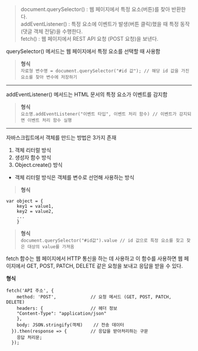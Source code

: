 > document.querySelector() : 웹 페이지에서 특정 요소(버튼)를 찾아 반환한다.   
addEventListener() : 특정 요소에 이벤트가 발생(버튼 클릭)했을 때 특정 동작(댓글 객체 전달)을 수행한다.   
fetch() : 웹 페이지에서 REST API 요청 (POST 요청)을 보낸다.   

querySelector() 메서드는 웹 페이지에서 특정 요소를 선택할 때 사용함  

> **형식**  
`자료형 변수명 = document.querySelector("#id 값"); // 해당 id 값을 가진 요소를 찾아 변수에 저장하기`

------

addEventListener() 메서드는 HTML 문서의 특정 요소가 이벤트를 감지함  

> **형식**  
`요소명.addEventListener("이벤트 타입", 이벤트 처리 함수) // 이벤트가 감지되면 이벤트 처리 함수 실행`

------

자바스크립트에서 객체를 만드는 방법은 3가지 존재   
1. 객체 리터럴 방식   
2. 생성자 함수 방식   
3. Object.create() 방식   

- 객체 리터럴 방식은 객체를 변수로 선언해 사용하는 방식
  
> **형식**  
```
var object = {
    key1 = value1,
    key2 = value2,
    ...
    }
```

> **형식**  
`document.querySelector("#id값").value // id 값으로 특정 요소를 찾고 찾은 대상의 value를 가져옴`

fetch 함수는 웹 페이지에서 HTTP 통신을 하는 데 사용하고 이 함수를 사용하면 웹 페이지에서 GET, POST, PATCH, DELETE 같은 요청을 보내고 응답을 받을 수 있다.   

**형식**
```
fetch('API 주소', {
    method: 'POST',             // 요청 메서드 (GET, POST, PATCH, DELETE)
    headers: {                  // 헤더 정보
    "Content-Type": "application/json"
    },
    body: JSON.stringify(객체)    // 전송 데이터
  }).then(response => {         // 응답을 받아처리하는 구문 
    응답 처리문;
  });
```
